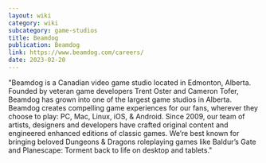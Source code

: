 ```yaml
---
layout: wiki
category: wiki
subcategory: game-studios
title: Beamdog
publication: Beamdog
link: https://www.beamdog.com/careers/
date: 2023-02-20
---
```


"Beamdog is a Canadian video game studio located in Edmonton, Alberta. Founded by veteran game developers Trent Oster and Cameron Tofer, Beamdog has grown into one of the largest game studios in Alberta. Beamdog creates compelling game experiences for our fans, wherever they choose to play: PC, Mac, Linux, iOS, & Android. Since 2009, our team of artists, designers and developers have crafted original content and engineered enhanced editions of classic games. We’re best known for bringing beloved Dungeons & Dragons roleplaying games like Baldur’s Gate and Planescape: Torment back to life on desktop and tablets."
